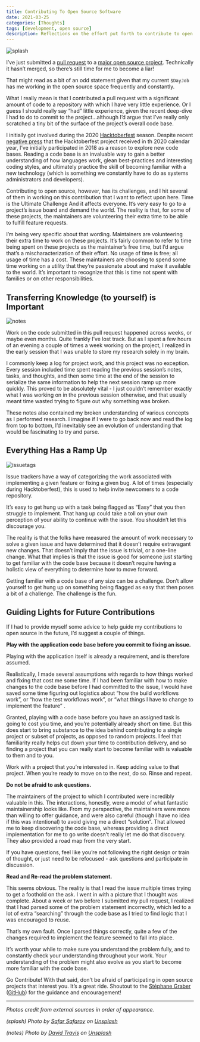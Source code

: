 ```yaml
---
title: Contributing To Open Source Software
date: 2021-03-25
categories: [Thoughts]
tags: [development, open source]
description: Reflections on the effort put forth to contribute to open source.
---
```


![splash](/images/contrib-to-open-source-splash.jpg)

I’ve just submitted a [pull request](https://github.com/lxc/lxd/pull/8592) to a
[major open source project](https://github.com/lxc/lxd). Technically it hasn’t
merged, so there’s still time for me to become a liar! 

That might read as a bit of an odd statement given that my current `$DayJob` has
me working in the open source space frequently and constantly.

What I really mean is that I contributed a pull request with a significant
amount of code to a repository with which I have very little experience. Or I
guess I should really say “had” little experience, given the recent deep-dive I
had to do to commit to the project...although I’d argue that I’ve really only
scratched a tiny bit of the surface of the project’s overall code base.

I initially got involved during the 2020
[Hacktoberfest](https://hacktoberfest.digitalocean.com/) season. Despite recent
[negative press](https://news.ycombinator.com/item?id=24658052&p=2) that the
Hacktoberfest project received in th 2020 calendar year, I’ve initially
participated in 2018 as a reason to explore new code bases. Reading a code base
is an invaluable way to gain a better understanding of how languages work, glean
best-practices and interesting coding styles, and ultimately practice the skill
of becoming familiar with a new technology (which is something we constantly
have to do as systems administrators and developers).

Contributing to open source, however, has its challenges, and I hit several of
them in working on this contribution that I want to reflect upon here. Time is
the Ultimate Challenge And it affects everyone. It’s very easy to go to a
project’s issue board and demand the world. The reality is that, for some of
these projects, the maintainers are volunteering their extra time to be able to
fulfill feature requests.

I’m being very specific about that wording. Maintainers are volunteering their
extra time to work on these projects. It’s fairly common to refer to time being
spent on these projects as the maintainer’s free time, but I’d argue that’s a
mischaracterization of their effort. No usage of time is free; all usage of time
has a cost. These maintainers are choosing to spend some time working on a
utility that they’re passionate about and make it available to the world. It’s
important to recognize that this is time not spent with families or on other
responsibilities. 

## Transferring Knowledge (to yourself) is Important

![notes](/images/contrib-to-open-source-notes.jpg)

Work on the code submitted in this pull request happened across weeks, or maybe
even months. Quite frankly I’ve lost track. But as I spent a few hours of an
evening a couple of times a week working on the project, I realized in the early
session that I was unable to store my research solely in my brain.

I commonly keep a log for project work, and this project was no exception. Every
session included time spent reading the previous session’s notes, tasks, and
thoughts, and then some time at the end of the session to serialize the same
information to help the next session ramp up more quickly. This proved to be
absolutely vital - I just couldn’t remember exactly what I was working on in the
previous session otherwise, and that usually meant time wasted trying to figure
out why something was broken.

These notes also contained my broken understanding of various concepts as I
performed research. I imagine if I were to go back now and read the log from top
to bottom, I’d inevitably see an evolution of understanding that would be
fascinating to try and parse.

## Everything Has a Ramp Up

![issuetags](/images/contrib-to-open-source-issuetags.png)

Issue trackers have a way of categorizing the work associated with implementing
a given feature or fixing a given bug. A lot of times (especially during
Hacktoberfest), this is used to help invite newcomers to a code repository.

It’s easy to get hung up with a task being flagged as “Easy” that you then
struggle to implement. That hang up could take a toll on your own perception of
your ability to continue with the issue. You shouldn’t let this discourage you.

The reality is that the folks have measured the amount of work necessary to
solve a given issue and have determined that it doesn’t require extravagant new
changes. That doesn’t imply that the issue is trivial, or a one-line change.
What that implies is that the issue is good for someone just starting to get
familiar with the code base because it doesn’t require having a holistic view of
everything to determine how to move forward. 

Getting familiar with a code base of any size can be a challenge. Don’t allow
yourself to get hung up on something being flagged as easy that then poses a bit
of a challenge. The challenge is the fun.

## Guiding Lights for Future Contributions

If I had to provide myself some advice to help guide my
contributions to open source in the future, I’d suggest a couple of things.

**Play with the application code base before you commit to fixing an issue.**

Playing with the application itself is already a requirement, and is therefore
assumed.

Realistically, I made several assumptions with regards to how things worked and
fixing that cost me some time. If I had been familiar with how to make changes
to the code base before I had committed to the issue, I would have saved some
time figuring out logistics about “how the build workflows work”, or “how the
test workflows work”, or “what things I have to change to implement the feature”
.

Granted, playing with a code base before you have an assigned task is going to
cost you time, and you’re potentially already short on time. But this does start
to bring substance to the idea behind contributing to a single project or subset
of projects, as opposed to random projects. I feel that familiarity really helps
cut down your time to contribution delivery, and so finding a project that you
can really start to become familiar with is valuable to them and to you. 

Work with a project that you’re interested in. Keep adding value to that
project. When you’re ready to move on to the next, do so. Rinse and repeat.

**Do not be afraid to ask questions.**

The maintainers of the project to which I contributed were incredibly valuable
in this. The interactions, honestly, were a model of what fantastic
maintainership looks like. From my perspective, the maintainers were more than
willing to offer guidance, and were also careful (though I have no idea if this
was intentional) to avoid giving me a direct “solution”. That allowed me to keep
discovering the code base, whereas providing a direct implementation for me to
go write doesn’t really let me do that discovery. They also provided a road map
from the very start. 

If you have questions, feel like you’re not following the right design or train
of thought, or just need to be refocused - ask questions and participate in
discussion.

**Read and Re-read the problem statement.**

This seems obvious. The reality is that I read the issue multiple times trying
to get a foothold on the ask. I went in with a picture that I thought was
complete. About a week or two before I submitted my pull request, I realized
that I had parsed some of the problem statement incorrectly, which led to a lot
of extra “searching” through the code base as I tried to find logic that I was
encouraged to reuse.

That’s my own fault. Once I parsed things correctly, quite a few of the changes
required to implement the feature seemed to fall into place.

It’s worth your while to make sure you understand the problem fully, and to
constantly check your understanding throughout your work. Your understanding of
the problem might also evolve as you start to become more familiar with the code
base.

Go Contribute! With that said, don’t be afraid of participating in open source
projects that interest you. It’s a great ride. Shoutout to the [Stéphane
Graber](https://stgraber.org/) ([GitHub](https://github.com/stgraber)) for the
guidance and encouragement!


---
_Photos credit from external sources in order of appearance._

_(splash) Photo by [Safar
Safarov](https://unsplash.com/@codestorm?utm_source=unsplash&utm_medium=referral&utm_content=creditCopyText)
on
[Unsplash](https://unsplash.com/s/photos/coding?utm_source=unsplash&utm_medium=referral&utm_content=creditCopyText)_

_(notes) Photo by [David
Travis](https://unsplash.com/@dtravisphd?utm_source=unsplash&utm_medium=referral&utm_content=creditCopyText)
on
[Unsplash](https://unsplash.com/s/photos/notes?utm_source=unsplash&utm_medium=referral&utm_content=creditCopyText)_
